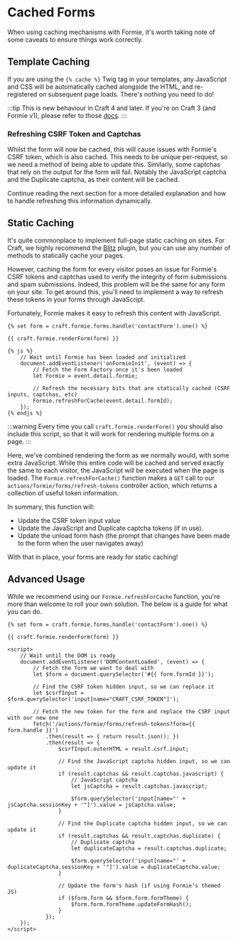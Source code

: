 # Cached Forms
When using caching mechanisms with Formie, it's worth taking note of some caveats to ensure things work correctly.

## Template Caching
If you are using the `{% cache %}` Twig tag in your templates, any JavaScript and CSS will be automatically cached alongside the HTML, and re-registered on subsequent page loads. There's nothing you need to do!

:::tip
This is new behaviour in Craft 4 and later. If you're on Craft 3 (and Formie v1), please refer to those [docs](https://verbb.io/craft-plugins/formie/docs/v1/template-guides/cached-forms).
:::

### Refreshing CSRF Token and Captchas
Whilst the form will now be cached, this will cause issues with Formie's CSRF token, which is also cached. This needs to be unique per-request, so we need a method of being able to update this. Similarly, some captchas that rely on the output for the form will fail. Notably the JavaScript captcha and the Duplicate captcha, as their content will be cached.

Continue reading the next section for a more detailed explanation and how to handle refreshing this information dynamically.

## Static Caching
It's quite commonplace to implement full-page static caching on sites. For Craft, we highly recommend the [Blitz](https://plugins.craftcms.com/blitz) plugin, but you can use any number of methods to statically cache your pages. 

However, caching the form for every visitor poses an issue for Formie's CSRF tokens and captchas used to verify the integrity of form submissions and spam submissions. Indeed, this problem will be the same for any form on your site. To get around this, you'll need to implement a way to refresh these tokens in your forms through JavaScript.

Fortunately, Formie makes it easy to refresh this content with JavaScript.

```twig
{% set form = craft.formie.forms.handle('contactForm').one() %}

{{ craft.formie.renderForm(form) }}

{% js %}
    // Wait until Formie has been loaded and initialized
    document.addEventListener('onFormieInit', (event) => {
        // Fetch the Form Factory once it's been loaded
        let Formie = event.detail.formie;

        // Refresh the necessary bits that are statically cached (CSRF inputs, captchas, etc)
        Formie.refreshForCache(event.detail.formId);
    });
{% endjs %}
```

:::warning
Every time you call `craft.formie.renderForm()` you should also include this script, so that it will work for rendering multiple forms on a page.
:::

Here, we've combined rendering the form as we normally would, with some extra JavaScript. While this entire code will be cached and served exactly the same to each visitor, the JavaScript will be executed when the page is loaded. The `Formie.refreshForCache()` function makes a `GET` call to our `actions/formie/forms/refresh-tokens` controller action, which returns a collection of useful token information.

In summary, this function will:
- Update the CSRF token input value
- Update the JavaScript and Duplicate captcha tokens (if in use).
- Update the unload form hash (the prompt that changes have been made to the form when the user navigates away)

With that in place, your forms are ready for static caching!

## Advanced Usage
While we recommend using our `Formie.refreshForCache` function, you're more than welcome to roll your own solution. The below is a guide for what you can do.

```twig
{% set form = craft.formie.forms.handle('contactForm').one() %}

{{ craft.formie.renderForm(form) }}

<script>
    // Wait until the DOM is ready
    document.addEventListener('DOMContentLoaded', (event) => {
        // Fetch the form we want to deal with
        let $form = document.querySelector('#{{ form.formId }}');

        // Find the CSRF token hidden input, so we can replace it
        let $csrfInput = $form.querySelector('input[name="CRAFT_CSRF_TOKEN"]');

        // Fetch the new token for the form and replace the CSRF input with our new one
        fetch('/actions/formie/forms/refresh-tokens?form={{ form.handle }}')
            .then(result => { return result.json(); })
            .then(result => {
                $csrfInput.outerHTML = result.csrf.input;

                // Find the JavaScript captcha hidden input, so we can update it
                if (result.captchas && result.captchas.javascript) {
                    // JavaScript captcha
                    let jsCaptcha = result.captchas.javascript;

                    $form.querySelector('input[name="' + jsCaptcha.sessionKey + '"]').value = jsCaptcha.value;
                }

                // Find the Duplicate captcha hidden input, so we can update it
                if (result.captchas && result.captchas.duplicate) {
                    // Duplicate captcha
                    let duplicateCaptcha = result.captchas.duplicate;

                    $form.querySelector('input[name="' + duplicateCaptcha.sessionKey + '"]').value = duplicateCaptcha.value;
                }

                // Update the form's hash (if using Formie's themed JS)
                if ($form.form && $form.form.formTheme) {
                    $form.form.formTheme.updateFormHash();
                }
            });
    });
</script>
```

